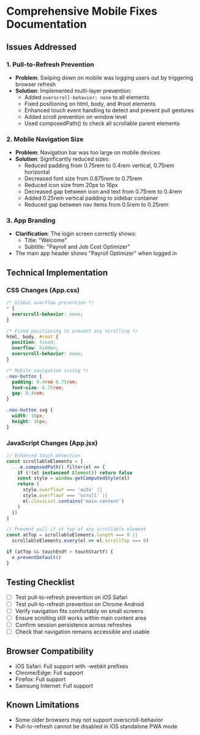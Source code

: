 # Comprehensive Mobile Fixes Documentation

## Issues Addressed

### 1. Pull-to-Refresh Prevention
- **Problem**: Swiping down on mobile was logging users out by triggering browser refresh
- **Solution**: Implemented multi-layer prevention:
  - Added `overscroll-behavior: none` to all elements
  - Fixed positioning on html, body, and #root elements
  - Enhanced touch event handling to detect and prevent pull gestures
  - Added scroll prevention on window level
  - Used composedPath() to check all scrollable parent elements

### 2. Mobile Navigation Size
- **Problem**: Navigation bar was too large on mobile devices
- **Solution**: Significantly reduced sizes:
  - Reduced padding from 0.75rem to 0.4rem vertical, 0.75rem horizontal
  - Decreased font size from 0.875rem to 0.75rem
  - Reduced icon size from 20px to 16px
  - Decreased gap between icon and text from 0.75rem to 0.4rem
  - Added 0.25rem vertical padding to sidebar container
  - Reduced gap between nav items from 0.5rem to 0.25rem

### 3. App Branding
- **Clarification**: The login screen correctly shows:
  - Title: "Welcome"
  - Subtitle: "Payroll and Job Cost Optimizer"
- The main app header shows "Payroll Optimizer" when logged in

## Technical Implementation

### CSS Changes (App.css)
```css
/* Global overflow prevention */
* {
  overscroll-behavior: none;
}

/* Fixed positioning to prevent any scrolling */
html, body, #root {
  position: fixed;
  overflow: hidden;
  overscroll-behavior: none;
}

/* Mobile navigation sizing */
.nav-button {
  padding: 0.4rem 0.75rem;
  font-size: 0.75rem;
  gap: 0.4rem;
}

.nav-button svg {
  width: 16px;
  height: 16px;
}
```

### JavaScript Changes (App.jsx)
```javascript
// Enhanced touch detection
const scrollableElements = [
  ...e.composedPath().filter(el => {
    if (!(el instanceof Element)) return false
    const style = window.getComputedStyle(el)
    return (
      style.overflowY === 'auto' || 
      style.overflowY === 'scroll' ||
      el.classList.contains('main-content')
    )
  })
]

// Prevent pull if at top of any scrollable element
const atTop = scrollableElements.length === 0 || 
  scrollableElements.every(el => el.scrollTop === 0)

if (atTop && touchEndY > touchStartY) {
  e.preventDefault()
}
```

## Testing Checklist
- [ ] Test pull-to-refresh prevention on iOS Safari
- [ ] Test pull-to-refresh prevention on Chrome Android
- [ ] Verify navigation fits comfortably on small screens
- [ ] Ensure scrolling still works within main content area
- [ ] Confirm session persistence across refreshes
- [ ] Check that navigation remains accessible and usable

## Browser Compatibility
- iOS Safari: Full support with -webkit prefixes
- Chrome/Edge: Full support
- Firefox: Full support
- Samsung Internet: Full support

## Known Limitations
- Some older browsers may not support overscroll-behavior
- Pull-to-refresh cannot be disabled in iOS standalone PWA mode 